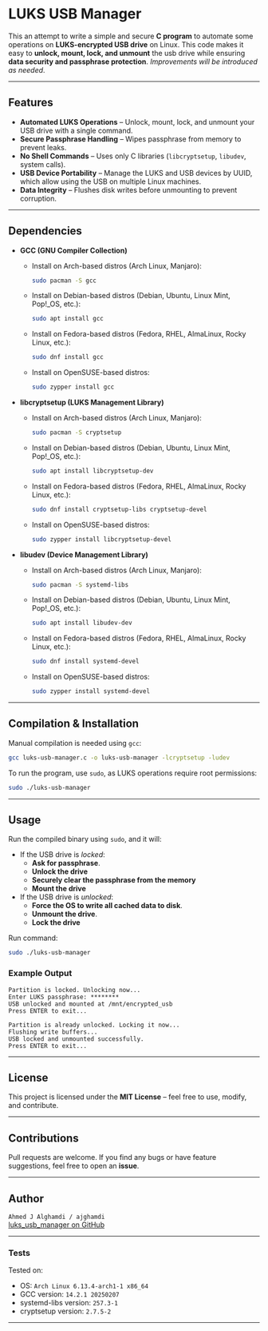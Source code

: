 # LUKS USB Manager

This an attempt to write a simple and secure **C program** to automate some operations on **LUKS-encrypted USB drive** on Linux. This code makes it easy to **unlock, mount, lock, and unmount** the usb drive while ensuring **data security and passphrase protection**.
*Improvements will be introduced as needed*.

---

## Features
- **Automated LUKS Operations** – Unlock, mount, lock, and unmount your USB drive with a single command.
- **Secure Passphrase Handling** – Wipes passphrase from memory to prevent leaks.
- **No Shell Commands** – Uses only C libraries (`libcryptsetup`, `libudev`, system calls).
- **USB Device Portability** – Manage the LUKS and USB devices by UUID, which allow using the USB on multiple Linux machines.
- **Data Integrity** – Flushes disk writes before unmounting to prevent corruption.

---

## Dependencies

- **GCC (GNU Compiler Collection)**
  - Install on Arch-based distros (Arch Linux, Manjaro):
    ```bash
    sudo pacman -S gcc
    ```
  - Install on Debian-based distros (Debian, Ubuntu, Linux Mint, Pop!_OS, etc.):
    ```bash
    sudo apt install gcc
    ```
  - Install on Fedora-based distros (Fedora, RHEL, AlmaLinux, Rocky Linux, etc.):
    ```bash
    sudo dnf install gcc
    ```
  - Install on OpenSUSE-based distros:
    ```bash
    sudo zypper install gcc
    ```

- **libcryptsetup (LUKS Management Library)**
  - Install on Arch-based distros (Arch Linux, Manjaro):
    ```bash
    sudo pacman -S cryptsetup
    ```
  - Install on Debian-based distros (Debian, Ubuntu, Linux Mint, Pop!_OS, etc.):
    ```bash
    sudo apt install libcryptsetup-dev
    ```
  - Install on Fedora-based distros (Fedora, RHEL, AlmaLinux, Rocky Linux, etc.):
    ```bash
    sudo dnf install cryptsetup-libs cryptsetup-devel
    ```
  - Install on OpenSUSE-based distros:
    ```bash
    sudo zypper install libcryptsetup-devel
    ```
    
- **libudev (Device Management Library)**
  - Install on Arch-based distros (Arch Linux, Manjaro):
    ```bash
    sudo pacman -S systemd-libs
    ```
  - Install on Debian-based distros (Debian, Ubuntu, Linux Mint, Pop!_OS, etc.):
    ```bash
    sudo apt install libudev-dev
    ```
  - Install on Fedora-based distros (Fedora, RHEL, AlmaLinux, Rocky Linux, etc.):
    ```bash
    sudo dnf install systemd-devel
    ```
  - Install on OpenSUSE-based distros:
    ```bash
    sudo zypper install systemd-devel
    ```

---

## Compilation & Installation
Manual compilation is needed using `gcc`:

```bash
gcc luks-usb-manager.c -o luks-usb-manager -lcryptsetup -ludev
```

To run the program, use `sudo`, as LUKS operations require root permissions:

```bash
sudo ./luks-usb-manager
```

---

## Usage
Run the compiled binary using `sudo`, and it will:
- If the USB drive is *locked*:
  - **Ask for passphrase**.
  - **Unlock the drive**
  - **Securely clear the passphrase from the memory**
  - **Mount the drive**
- If the USB drive is *unlocked*:
  - **Force the OS to write all cached data to disk**.
  - **Unmount the drive**.
  - **Lock the drive**

Run command:
```bash
sudo ./luks-usb-manager
```

### Example Output  
```
Partition is locked. Unlocking now...
Enter LUKS passphrase: ********
USB unlocked and mounted at /mnt/encrypted_usb
Press ENTER to exit...
```

```
Partition is already unlocked. Locking it now...
Flushing write buffers...
USB locked and unmounted successfully.
Press ENTER to exit...
```

---

## License  
This project is licensed under the **MIT License** – feel free to use, modify, and contribute.  

---

## Contributions  
Pull requests are welcome. If you find any bugs or have feature suggestions, feel free to open an **issue**.  

---

## Author  
`Ahmed J Alghamdi / ajghamdi`  
[luks_usb_manager on GitHub](https://github.com/ajghamdi/luks_usb_manager)

---

### Tests
Tested on:
- OS: `Arch Linux 6.13.4-arch1-1 x86_64`
- GCC version: `14.2.1 20250207`
- systemd-libs version: `257.3-1`
- cryptsetup version: `2.7.5-2`

---
